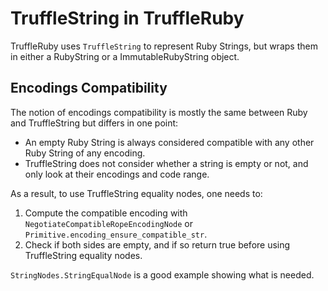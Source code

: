 # TruffleString in TruffleRuby

TruffleRuby uses `TruffleString` to represent Ruby Strings, but wraps them in either a RubyString or a ImmutableRubyString object.

## Encodings Compatibility

The notion of encodings compatibility is mostly the same between Ruby and TruffleString but differs in one point:
* An empty Ruby String is always considered compatible with any other Ruby String of any encoding.
* TruffleString does not consider whether a string is empty or not, and only look at their encodings and code range.

As a result, to use TruffleString equality nodes, one needs to:
1. Compute the compatible encoding with `NegotiateCompatibleRopeEncodingNode` or `Primitive.encoding_ensure_compatible_str`.
2. Check if both sides are empty, and if so return true before using TruffleString equality nodes.

`StringNodes.StringEqualNode` is a good example showing what is needed.
